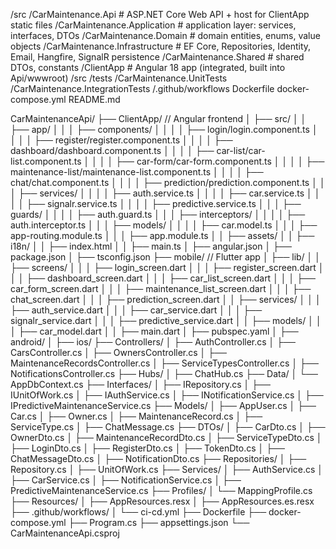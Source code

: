 ﻿/src
  /CarMaintenance.Api                  # ASP.NET Core Web API + host for ClientApp static files
  /CarMaintenance.Application          # application layer: services, interfaces, DTOs
  /CarMaintenance.Domain               # domain entities, enums, value objects
  /CarMaintenance.Infrastructure       # EF Core, Repositories, Identity, Email, Hangfire, SignalR persistence
  /CarMaintenance.Shared               # shared DTOs, constants
/ClientApp                              # Angular 18 app (integrated, built into Api/wwwroot)
  /src
/tests
  /CarMaintenance.UnitTests
  /CarMaintenance.IntegrationTests
/.github/workflows
Dockerfile
docker-compose.yml
README.md

CarMaintenanceApi/
├── ClientApp/  // Angular frontend
│   ├── src/
│   │   ├── app/
│   │   │   ├── components/
│   │   │   │   ├── login/login.component.ts
│   │   │   │   ├── register/register.component.ts
│   │   │   │   ├── dashboard/dashboard.component.ts
│   │   │   │   ├── car-list/car-list.component.ts
│   │   │   │   ├── car-form/car-form.component.ts
│   │   │   │   ├── maintenance-list/maintenance-list.component.ts
│   │   │   │   ├── chat/chat.component.ts
│   │   │   │   ├── prediction/prediction.component.ts
│   │   │   ├── services/
│   │   │   │   ├── auth.service.ts
│   │   │   │   ├── car.service.ts
│   │   │   │   ├── signalr.service.ts
│   │   │   │   ├── predictive.service.ts
│   │   │   ├── guards/
│   │   │   │   ├── auth.guard.ts
│   │   │   ├── interceptors/
│   │   │   │   ├── auth.interceptor.ts
│   │   │   ├── models/
│   │   │   │   ├── car.model.ts
│   │   │   ├── app-routing.module.ts
│   │   │   ├── app.module.ts
│   │   ├── assets/
│   │   ├── i18n/
│   │   ├── index.html
│   │   ├── main.ts
│   ├── angular.json
│   ├── package.json
│   ├── tsconfig.json
├── mobile/  // Flutter app
│   ├── lib/
│   │   ├── screens/
│   │   │   ├── login_screen.dart
│   │   │   ├── register_screen.dart
│   │   │   ├── dashboard_screen.dart
│   │   │   ├── car_list_screen.dart
│   │   │   ├── car_form_screen.dart
│   │   │   ├── maintenance_list_screen.dart
│   │   │   ├── chat_screen.dart
│   │   │   ├── prediction_screen.dart
│   │   ├── services/
│   │   │   ├── auth_service.dart
│   │   │   ├── car_service.dart
│   │   │   ├── signalr_service.dart
│   │   │   ├── predictive_service.dart
│   │   ├── models/
│   │   │   ├── car_model.dart
│   │   ├── main.dart
│   ├── pubspec.yaml
│   ├── android/
│   ├── ios/
├── Controllers/
│   ├── AuthController.cs
│   ├── CarsController.cs
│   ├── OwnersController.cs
│   ├── MaintenanceRecordsController.cs
│   ├── ServiceTypesController.cs
│   ├── NotificationsController.cs
├── Hubs/
│   ├── ChatHub.cs
├── Data/
│   └── AppDbContext.cs
├── Interfaces/
│   ├── IRepository.cs
│   ├── IUnitOfWork.cs
│   ├── IAuthService.cs
│   ├── INotificationService.cs
│   ├── IPredictiveMaintenanceService.cs
├── Models/
│   ├── AppUser.cs
│   ├── Car.cs
│   ├── Owner.cs
│   ├── MaintenanceRecord.cs
│   ├── ServiceType.cs
│   ├── ChatMessage.cs
├── DTOs/
│   ├── CarDto.cs
│   ├── OwnerDto.cs
│   ├── MaintenanceRecordDto.cs
│   ├── ServiceTypeDto.cs
│   ├── LoginDto.cs
│   ├── RegisterDto.cs
│   ├── TokenDto.cs
│   ├── ChatMessageDto.cs
│   ├── NotificationDto.cs
├── Repositories/
│   ├── Repository.cs
│   ├── UnitOfWork.cs
├── Services/
│   ├── AuthService.cs
│   ├── CarService.cs
│   ├── NotificationService.cs
│   ├── PredictiveMaintenanceService.cs
├── Profiles/
│   └── MappingProfile.cs
├── Resources/
│   ├── AppResources.resx
│   ├── AppResources.es.resx
├── .github/workflows/
│   └── ci-cd.yml
├── Dockerfile
├── docker-compose.yml
├── Program.cs
├── appsettings.json
└── CarMaintenanceApi.csproj